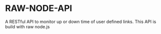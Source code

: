 # RAW-NODE-API
A RESTful API to monitor up or down time of user defined links. This API is build with raw node.js
